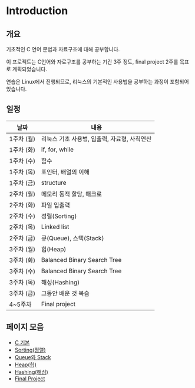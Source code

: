 # Introduction

## 개요

기초적인 C 언어 문법과 자료구조에 대해 공부합니다.

이 프로젝트는 C언어와 자료구조를 공부하는 기간 3주 정도, final project 2주를 목표로 계획되었습니다.

연습은 Linux에서 진행되므로, 리눅스의 기본적인 사용법을 공부하는 과정이 포함되어 있습니다.

## 일정

| 날짜 | 내용 |
| ---- | ---- |
| 1주차 (월) | 리눅스 기초 사용법, 입출력, 자료형, 사칙연산 |
| 1주차 (화) | if, for, while |
| 1주차 (수) | 함수 |
| 1주차 (목) | 포인터, 배열의 이해 |
| 1주차 (금) | structure |
| 2주차 (월) | 메모리 동적 할당, 매크로 |
| 2주차 (화) | 파일 입출력 |
| 2주차 (수) | 정렬(Sorting) |
| 2주차 (목) | Linked list |
| 2주차 (금) | 큐(Queue), 스택(Stack) |
| 3주차 (월) | 힙(Heap) |
| 3주차 (화) | Balanced Binary Search Tree |
| 3주차 (수) | Balanced Binary Search Tree |
| 3주차 (목) | 해싱(Hashing) |
| 3주차 (금) | 그동안 배운 것 복습 |
| 4~5주차 | Final project |

## 페이지 모음

  + [C 기본](./c_basic.md)
  + [Sorting(정렬)](./sorting.md)
  + [Queue와 Stack](./queue.md)
  + [Heap(힙)](./heap.md)
  + [Hashing(해싱)](./hashing.md)
  + [Final Project](./final.md)